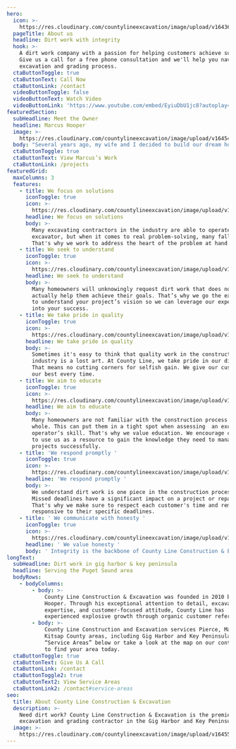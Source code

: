 ```yaml
---
hero:
  icon: >-
    https://res.cloudinary.com/countylineexcavation/image/upload/v1643603653/Icons/lofi_logo_gccmls.svg
  pageTitle: About us
  headline: Dirt work with integrity
  hook: >-
    A dirt work company with a passion for helping customers achieve success.
    Give us a call for a free phone consultation and we'll help you navigate the
    excavation and grading process. 
  ctaButtonToggle: true
  ctaButtonText: Call Now
  ctaButtonLink: /contact
  videoButtonToggle: false
  videoButtonText: Watch Video
  videoButtonLink: 'https://www.youtube.com/embed/EyiuDbU1jc8?autoplay=1&playsinline=1'
featuredSection:
  subHeadline: Meet the Owner
  headline: Marcus Hooper
  image: >-
    https://res.cloudinary.com/countylineexcavation/image/upload/v1645405108/Team%20photos/marcus-and-fam_llu7rf.jpg
  body: "Several years ago, my wife and I decided to build our dream home. After we bought our land, we knew exactly what we wanted to build, and for us, it took some work to ensure that the construction was completed on time and under budget. Of course,when it came to the excavation, I was set on doing it myself because I had both the expertise and vision to make it happen.\_\n\nHiring and managing subcontractors for the project wasn’t easy, but my years of experience and construction knowledge enabled me to select the best contractors. In October of 2014 we completed construction.\_ The feeling of seeing our vision become a reality was truly\_ special.\n\nI want my customers to experience the same satisfaction we felt when we finished our dream home just the way we envisioned. Unfortunately, I know that most homeowners out there don’t have a construction background\_ and are at risk of being taken advantage of.\n\nThat’s why we’re dedicated to going beyond dirt work,\_ solving real problems,\_ and helping you see your vision become a reality—all the while maintaining the highest level of integrity at a price you can afford."
  ctaButtonToggle: true
  ctaButtonText: View Marcus’s Work
  ctaButtonLink: /projects
featuredGrid:
  maxColumns: 3
  features:
    - title: We focus on solutions
      iconToggle: true
      icon: >-
        https://res.cloudinary.com/countylineexcavation/image/upload/v1644441908/Icons/solution-icon-white2_qrlyzi.svg
      headline: We focus on solutions
      body: >-
        Many excavating contractors in the industry are able to operate an
        excavator, but when it comes to real problem-solving, many fall short.
        That's why we work to address the heart of the problem at hand.
    - title: We seek to understand
      iconToggle: true
      icon: >-
        https://res.cloudinary.com/countylineexcavation/image/upload/v1644441244/Icons/communication-icon_rsrl8m.svg
      headline: We seek to understand
      body: >-
        Many homeowners will unknowingly request dirt work that does not
        actually help them achieve their goals. That’s why we go the extra mile
        to understand your project’s vision so we can leverage our expertise
        into your success.
    - title: We take pride in quality
      iconToggle: true
      icon: >-
        https://res.cloudinary.com/countylineexcavation/image/upload/v1644441240/Icons/quality-icon-white_qceadb.svg
      headline: We take pride in quality
      body: >-
        Sometimes it's easy to think that quality work in the construction
        industry is a lost art. At County Line, we take pride in our dirt work.
        That means no cutting corners for selfish gain. We give our customers
        our best every time. 
    - title: We aim to educate
      iconToggle: true
      icon: >-
        https://res.cloudinary.com/countylineexcavation/image/upload/v1644441236/Icons/help-icon-white_b0pxuz.svg
      headline: We aim to educate
      body: >-
        Many homeowners are not familiar with the construction process as a
        whole. This can put them in a tight spot when assessing  an excavation
        operator’s skill. That's why we value education. We encourage customers
        to use us as a resource to gain the knowledge they need to manage their
        projects successfully.
    - title: 'We respond promptly '
      iconToggle: true
      icon: >-
        https://res.cloudinary.com/countylineexcavation/image/upload/v1644441225/Icons/speed-icon-white_kuogsw.svg
      headline: 'We respond promptly '
      body: >-
        We understand dirt work is one piece in the construction process puzzle.
        Missed deadlines have a significant impact on a project or repair.
        That's why we make sure to respect each customer's time and remain
        responsive to their specific deadlines.
    - title: ' We communicate with honesty '
      iconToggle: true
      icon: >-
        https://res.cloudinary.com/countylineexcavation/image/upload/v1644442081/Icons/honest-icon-white2_n5hmbx.svg
      headline: ' We value honesty '
      body: ' Integrity is the backbone of County Line Construction & Excavation, and we''re dedicated to the truth. We’ll do the right thing, every time, because that’s who we are and what we believe.'
longText:
  subHeadline: Dirt work in gig harbor & key peninsula
  headline: Serving the Puget Sound area
  bodyRows:
    - bodyColumns:
        - body: >-
            County Line Construction & Excavation was founded in 2010 by Marcus
            Hooper. Through his exceptional attention to detail, excavation
            expertise, and customer-focused attitude, County Line has
            experienced explosive growth through organic customer referrals.
        - body: >-
            County Line Construction and Excavation services Pierce, Mason, and
            Kitsap County areas, including Gig Harbor and Key Peninsula. Click
            “Service Areas” below or take a look at the map on our contact page
            to find your area today.
  ctaButtonToggle: true
  ctaButtonText: Give Us A Call
  ctaButtonLink: /contact
  ctaButtonToggle2: true
  ctaButtonText2: View Service Areas
  ctaButtonLink2: /contact#service-areas
seo:
  title: About County Line Construction & Excavation
  description: >-
    Need dirt work? County Line Construction & Excavation is the premier
    excavation and grading contractor in the Gig Harbor and Key Peninsula areas.
  image: >-
    https://res.cloudinary.com/countylineexcavation/image/upload/v1645506981/main%20page%20photos/mobile_background_lbalvm.jpg
---
```


